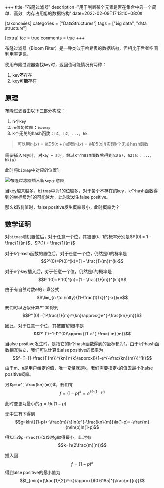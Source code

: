 +++
title="布隆过滤器"
description="用于判断某个元素是否在集合中的一个简单、高效、内存占用低的数据结构"
date=2022-02-09T17:13:10+08:00

[taxonomies]
categories = ["DataStructures"]
tags = ["big data", "data structure"]

[extra]
toc = true
comments = true
+++

布隆过滤器（Bloom Filter）是一种类似于哈希表的数据结构，但相比于后者空间利用率更高。

使用布隆过滤器查找key时，返回值可能情况有两种：

1. key**不**存在
2. key**可能**存在

## 原理

布隆过滤器由以下三部分构成：

1. n个key
2. m位的位图：`bitmap`
3. k个无关的hash函数：`h1, h2, ..., hk`

> 可以用$h_{i}(x)=MD5(x+i)$或者$h_{i}(x)=MD5(x|i)$实现k个无关hash函数

需要插入key时，对`key = a`时，经过k个hash函数后得到`h1(a), h2(a), ..., hk(a)`

此时将`bitmap`中对应的位置1。

![布隆过滤器插入新key示意图](/images/布隆过滤器插入新key.drawio.svg)

当key越来越多，`bitmap`中为1的位越多，对于某个不存在的key，k个hash函数得到的坐标都为1的可能越大，此时就发生false positive。

那么k取何值时，false positive发生概率最小，此时概率为？

## 数学证明

对`bitmap`随机置位后，对于任意一个位，其被置0、1的概率分别是$P(0) = 1 - \frac{1}{m}$、$P(1) = \frac{1}{m}$

对于k个hash函数的置位后，对于任意一个位，仍然是0的概率是$$P'(0)=P(0)^{k}=(1 - \frac{1}{m})^{k}$$

对于n个key插入后，对于任意一个位，仍然是0的概率是$$P''(0)=P'(0)^{n}=(1 - \frac{1}{m})^{kn}$$

由于有自然对数e的计算公式$$\lim_{n \to \infty}{(1-\frac{1}{x})^{-x}}=e$$

我们可以近似计算$P''(0)$得到$$P''(0)=(1-\frac{1}{m})^{kn}\approx{}e^{-\frac{kn}{m}}$$

因此，对于任意一个位，其被置1的概率是$$P''(1)=1-P''(0)\approx{}1-e^{-\frac{kn}{m}}$$

当alse positive发生时，是指它的k个hash函数得到的坐标都为1。由于k个hash函数相互独立，我们可以计算出alse positive的概率为$$f=(1-(1-\frac{1}{m})^{kn})^{k}\approx{}(1-e^{-\frac{kn}{m}})^{k}$$

由于m、n是用户给定的值，唯一变量就是k，我们需要指定k的值去最小化alse positive概率。

另$p=e^{-\frac{kn}{m}}$，我们有$$f=(1-p)^{k}=e^{kln(1-p)}$$

此时变更为最小的$g=kln(1-p)$

无中生有下得到$$g=kln{}(1-p)=-\frac{m}{n}ln(e^{-\frac{kn}{m}})ln(1-p)=-\frac{m}{n}ln(p)ln(1-p)$$

得知当$p=\frac{1}{2}$时g取得最小，此时有$$k=ln(2\frac{m}{n})$$

插入回$$f=(1-p)^{k}$$得到alse positive的最小值为$$f_{min}=(\frac{1}{2})^{k}\approx{}(0.6185)^{\frac{m}{n}}$$
